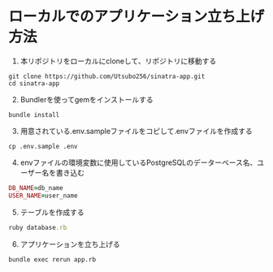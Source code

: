 # ローカルでのアプリケーション立ち上げ方法

1. 本リポジトリをローカルにcloneして、リポジトリに移動する

```
git clone https://github.com/Utsubo256/sinatra-app.git
cd sinatra-app
```

2. Bundlerを使ってgemをインストールする

```
bundle install
```

3. 用意されている.env.sampleファイルをコピして.envファイルを作成する

```
cp .env.sample .env
```

4. envファイルの環境変数に使用しているPostgreSQLのデーターベース名、ユーザー名を書き込む

```ruby
DB_NAME=db_name
USER_NAME=user_name
```

5. テーブルを作成する

```ruby
ruby database.rb
```

6. アプリケーションを立ち上げる

```
bundle exec rerun app.rb
```
